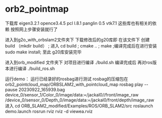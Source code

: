 # orb2_pointmap
下载库 eigen3.2.1 opence3.4.5 pcl l.8.1 panglin 0.5 vtk7.1 这些库也有相关的依赖 按照网上步骤安装就行了

进入到g2o_with_orbslam2文件夹下 下载修改后的g20库即 在该文件下 创建build （mkdir build） ; 进入 cd build ; cmake .. ; make ;编译完成后在进行安装 sudo make install; 至此 g20库安装完毕

进入到orb_modified 文件夹下 对项目进行编译 ./build.sh 编译完成后 再对ros版本进行编译 ./build_ros.sh

运行demo：
运行已经录好的rosbag进行测试 rosbag的压缩包在orb2_pointcloud_map/ORBSLAM2_with_pointcloud_map
rosbag play --pause 20230922_165939.bag device_0/sensor_1/Color_0/image/data:=/jackal0//front/image_raw /device_0/sensor_0/Depth_0/image/data:=/jackal0/front/depth/image_raw
进入 cd ORB_SLAM2_modified/Examples/ROS/ORB_SLAM2/src
roslaunch demo.launch
rosrun rviz rviz -d viewea.rviz
